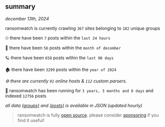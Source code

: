 
## summary
_december 13th, 2024_

ransomwatch is currently crawling `367` sites belonging to `182` unique groups

⏲ there have been `7` posts within the `last 24 hours`

🦈 there have been `56` posts within the `month of december`

🪐 there have been `658` posts within the `last 90 days`

🏚 there have been `3299` posts within the `year of 2024`

_⚙️ there are currently `91` online hosts & `112` custom parsers._

🦕 ransomwatch has been running for `3 years, 3 months and 6 days` and indexed `12756` posts

_all data  [(groups)](http://https://dataleak.hopeless99.top//groups) and [(posts)](http://https://dataleak.hopeless99.top//posts) is available in JSON (updated hourly)_

> ransomwatch is fully [open source](https://github.com/joshhighet/ransomwatch#ransomwatch--). please consider [sponsoring](https://github.com/sponsors/joshhighet) if you find it useful!
